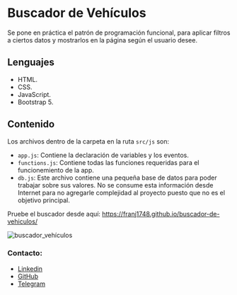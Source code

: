 # Buscador de Vehículos

Se pone en práctica el patrón de programación funcional, para aplicar filtros a ciertos datos y mostrarlos en la página según el usuario desee.  

## Lenguajes

* HTML.
* CSS.
* JavaScript.
* Bootstrap 5.

## Contenido 

Los archivos dentro de la carpeta en la ruta `src/js` son: 

* `app.js`: Contiene la declaración de variables y los eventos. 
* `functions.js`: Contiene todas las funciones requeridas para el funcionemiento de la app.
* `db.js`: Este archivo contiene una pequeña base de datos para poder trabajar sobre sus valores. No se consume esta información desde Internet para no agregarle complejidad al proyecto puesto que no es el objetivo principal. 

Pruebe el buscador desde aquí: https://franj1748.github.io/buscador-de-vehiculos/

![buscador_vehículos](https://accesoweb.online/images/buscador_filtros/buscador_multiple.png)

### Contacto: 

* [Linkedin]
* [GitHub]
* [Telegram]




[Linkedin]:https://www.linkedin.com/in/francisco-elis-24506b209
[GitHub]:https://github.com/franj1748
[Telegram]:https://t.me/franciscoj1748